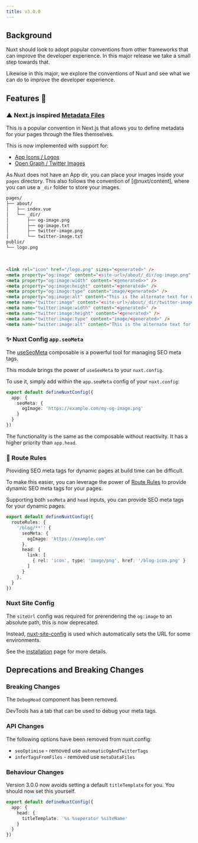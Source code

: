 ```yaml
---
title: v3.0.0
---
```


## Background

Nuxt should look to adopt popular conventions from other frameworks that can improve the developer experience.
In this major release we take a small step towards that.

Likewise in this major, we explore the conventions of Nuxt and see what we can do to improve the developer experience.

## Features :rocket:

### ▲ Next.js inspired [Metadata Files](https://nextjs.org/docs/app/api-reference/file-conventions/metadata)

This is a popular convention in Next.js that allows you to define metadata for your pages through the files themselves.

This is now implemented with support for:

- [App Icons / Logos](/experiments/guides/app-icons)
- [Open Graph / Twitter Images](/experiments/guides/open-graph-images)

As Nuxt does not have an App dir, you can place your images inside your `pages` directory. This also follows the convention of
[@nuxt/content], where you can use a `_dir` folder to store your images.

```bash [Example File Structure]
pages/
├── about/
│   ├── index.vue
│   └── _dir/
│       ├── og-image.png
│       ├── og-image.txt
│       ├── twitter-image.png
│       └── twitter-image.txt
public/
└── logo.png
```

<br>

```html [/about Head output]
<link rel="icon" href="/logo.png" sizes="<generated>" />
<meta property="og:image" content="<site-url>/about/_dir/og-image.png" />
<meta property="og:image:width" content="<generated>>" />
<meta property="og:image:height" content="<generated>" />
<meta property="og:image:type" content="image/<generated>" />
<meta property="og:image:alt" content="This is the alternate text for my image." />
<meta name="twitter:image" content="<site-url>/about/_dir/twitter-image.png" />
<meta name="twitter:image:width" content="<generated>" />
<meta name="twitter:image:height" content="<generated>" />
<meta name="twitter:image:type" content="image/<generated>" />
<meta name="twitter:image:alt" content="This is the alternate text for my image." />
```

### ✨ Nuxt Config `app.seoMeta`

The [useSeoMeta](https://nuxt.com/docs/api/composables/use-seo-meta#useseometa) composable is a powerful tool for managing SEO meta tags.

This module brings the power of `useSeoMeta` to your `nuxt.config`.

To use it, simply add within the `app.seoMeta` config of your `nuxt.config`:

```ts [nuxt.config.ts]
export default defineNuxtConfig({
  app: {
    seoMeta: {
      ogImage: 'https://example.com/my-og-image.png'
    }
  }
})
```

The functionality is the same as the composable without reactivity. It has a higher priority than `app.head`.

### 🧙  Route Rules

Providing SEO meta tags for dynamic pages at build time can be difficult.

To make this easier, you can leverage the power of [Route Rules](https://nitro.unjs.io/config#routerules) to provide dynamic SEO meta tags for your pages.

Supporting both `seoMeta` and `head` inputs, you can provide SEO meta tags for your dynamic pages.

```ts
export default defineNuxtConfig({
  routeRules: {
    '/blog/**': {
      seoMeta: {
        ogImage: 'https://example.com'
      },
      head: {
        link: [
          { rel: 'icon', type: 'image/png', href: '/blog-icon.png' }
        ]
      }
    },
  }
})
```

### Nuxt Site Config

The `siteUrl` config was required for prerendering the `og:image` to an absolute path, this is now deprecated.

Instead, [nuxt-site-config](https://github.com/harlan-zw/nuxt-site-config) is used which automatically sets the URL
for some environments.

See the [installation](/experiments/getting-started/installation) page for more details.

## Deprecations and Breaking Changes

### Breaking Changes

The `DebugHead` component has been removed.

DevTools has a tab that can be used to debug your meta tags.

### API Changes

The following options have been removed from nuxt.config:

- `seoOptimise` - removed use `automaticOgAndTwitterTags`
- `inferTagsFromFiles` - removed use `metaDataFiles`

### Behaviour Changes

Version 3.0.0 now avoids setting a default `titleTemplate` for you. You should now set this yourself.

```ts [nuxt.config.ts]
export default defineNuxtConfig({
  app: {
    head: {
      titleTemplate: '%s %seperator %siteName'
    }
  }
})
```
